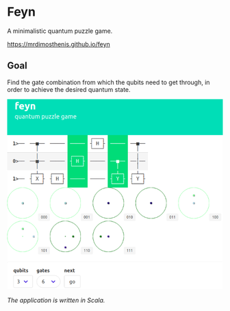 # Feyn

A minimalistic quantum puzzle game.

https://mrdimosthenis.github.io/feyn

## Goal

Find the gate combination from which the qubits need to get through, in order to achieve the desired quantum state.

![screenshot](screenshot.png?raw=true)

_The application is written in Scala._
